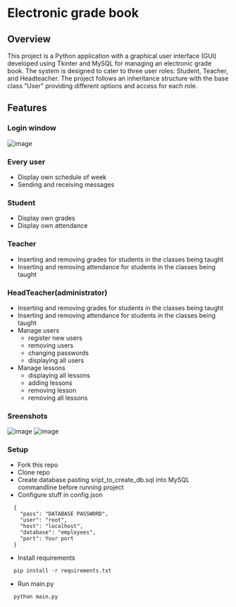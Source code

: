 # Electronic grade book

## Overview
This project is a Python application with a graphical user interface (GUI) developed using Tkinter and MySQL for managing an
electronic grade book. The system is designed to cater to three user roles: Student, Teacher, and Headteacher. The project follows
an inheritance structure with the base class "User" providing different options and access for each role.
## Features

### Login window
![image](https://github.com/MateuszAmbrozy/Electronic-grade-book-Python-MySQL/assets/127397482/69e7457f-4ee5-4b64-92a7-13f306ea3d64)


### Every user
* Display own schedule of week
* Sending and receiving messages
### Student
* Display own grades
* Display own attendance

### Teacher
* Inserting and removing grades for students in the classes being taught
* Inserting and removing attendance for students in the classes being taught

### HeadTeacher(administrator)
* Inserting and removing grades for students in the classes being taught
* Inserting and removing attendance for students in the classes being taught
* Manage users
  * register new users
  * removing users
  * changing passwords
  * displaying all users
* Manage lessons
  * displaying all lessons
  * adding lessons
  * removing lesson
  * removing all lessons

### Sreenshots
![image](https://github.com/MateuszAmbrozy/Electronic-grade-book-Python-MySQL/assets/127397482/427234e8-af9a-4ffa-bc76-70cf0f8bc06d)
![image](https://github.com/MateuszAmbrozy/Electronic-grade-book-Python-MySQL/assets/127397482/cbc7be79-2611-4a98-a820-679337bbcff6)


### Setup
* Fork this repo
* Clone repo
* Create database pasting sript_to_create_db.sql into MySQL commandline before running project
* Configure stuff in config.json
```
  {
    "pass": "DATABASE PASSWORD",
    "user": "root",
    "host": "localhost",
    "database": "employees",
    "port": Your port
  }
```
* Install requirements
```
  pip install -r requirements.txt
```
* Run main.py
```
  python main.py
```
